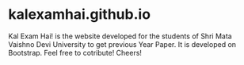# kalexamhai.github.io
Kal Exam Hai! is the website developed for the students of Shri Mata Vaishno Devi University to get previous Year Paper.
It is developed on Bootstrap. 
Feel free to cotribute!
Cheers!
